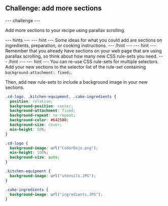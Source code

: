 ## Challenge: add more sections

--- challenge ---

Add more sections to your recipe using parallax scrolling.

--- hints ---
--- hint ---
Some ideas for what you could add are sections on ingredients, preparation, or cooking instructions.
--- /hint ---
--- hint ---
Remember that you already have sections on your web page that are using parallax scrolling, so think about how many new CSS rule-sets you need.
--- /hint ---
--- hint ---
You can re-use CSS rule-sets for multiple selectors. Add your new sections to the selector list of the rule-set containing `background-attachment: fixed;`.

Then, add new rule-sets to include a background image in your new sections.
```css
.cd-logo, .kitchen-equipment, .cake-ingredients {
  position: relative;
  background-position: center;
  background-attachment: fixed;
  background-repeat: no-repeat;
  background-color: #642580;
  background-size: cover;
  min-height: 50%;
}

.cd-logo {
  background-image: url("CoderDojo.png");
  min-height: 100%;
  background-size: auto;
}

.kitchen-equipment {
  background-image: url("utensils.JPG");
}

.cake-ingredients {
  background-image: url("ingredients.JPG");
}
